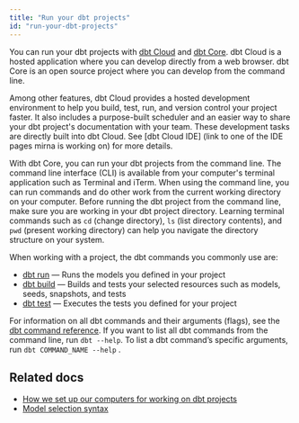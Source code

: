 ```yaml
---
title: "Run your dbt projects"
id: "run-your-dbt-projects"
---
```

You can run your dbt projects with [dbt Cloud](/docs/develop/dbt-cloud-features) and [dbt Core](https://github.com/dbt-labs/dbt-core). dbt Cloud is a hosted application where you can develop directly from a web browser. dbt Core is an open source project where you can develop from the command line.

Among other features, dbt Cloud provides a hosted development environment to help you build, test, run, and version control your project faster. It also includes a purpose-built scheduler and an easier way to share your dbt project's documentation with your team. These development tasks are directly built into dbt Cloud. See [dbt Cloud IDE] (link to one of the IDE pages mirna is working on) for more details.

With dbt Core, you can run your dbt projects from the command line. The command line interface (CLI) is available from your computer's terminal application such as Terminal and iTerm. When using the command line, you can run commands and do other work from the current working directory on your computer. Before running the dbt project from the command line, make sure you are working in your dbt project directory. Learning terminal commands such as `cd` (change directory), `ls` (list directory contents), and `pwd` (present working directory) can help you navigate the directory structure on your system.

When working with a project, the dbt commands you commonly use are:

- [dbt run](/reference/commands/run) &mdash; Runs the models you defined in your project
- [dbt build](/reference/commands/build) &mdash; Builds and tests your selected resources such as models, seeds, snapshots, and tests
- [dbt test](/reference/commands/test) &mdash; Executes the tests you defined for your project

For information on all dbt commands and their arguments (flags), see the [dbt command reference](https://docs.getdbt.com/reference/dbt-commands). If you want to list all dbt commands from the command line, run `dbt --help`. To list a dbt command’s specific arguments, run `dbt COMMAND_NAME --help` .

## Related docs

- [How we set up our computers for working on dbt projects](https://discourse.getdbt.com/t/how-we-set-up-our-computers-for-working-on-dbt-projects/243)
- [Model selection syntax](https://docs.getdbt.com/reference/node-selection/syntax)

